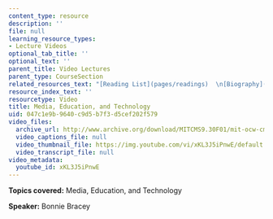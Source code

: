 ```yaml
---
content_type: resource
description: ''
file: null
learning_resource_types:
- Lecture Videos
optional_tab_title: ''
optional_text: ''
parent_title: Video Lectures
parent_type: CourseSection
related_resources_text: "[Reading List](pages/readings)  \n[Biography](video_galleries/video-lectures/biography#bb)"
resource_index_text: ''
resourcetype: Video
title: Media, Education, and Technology
uid: 047c1e9b-9640-c9d5-b7f3-d5cef202f579
video_files:
  archive_url: http://www.archive.org/download/MITCMS9.30F01/mit-ocw-cms930-bracey-03jul2003-220k.mp4
  video_captions_file: null
  video_thumbnail_file: https://img.youtube.com/vi/xKL3J5iPnwE/default.jpg
  video_transcript_file: null
video_metadata:
  youtube_id: xKL3J5iPnwE
---
```


**Topics covered:** Media, Education, and Technology

**Speaker:** Bonnie Bracey